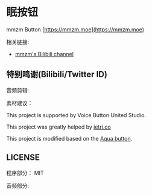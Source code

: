 # 眠按钮

mmzm Button [https://mmzm.moe](https://mmzm.moe)

相关链接:

* [mmzm's Bilibili channel](https://space.bilibili.com/488232269)


## 特别鸣谢(Bilibili/Twitter ID)

音频剪辑: 

素材建议：

This project is supported by Voice Button United Studio.

This project was greatly helped by  [jetri.co](https://twitter.com/dragonjetmkii?s=09)

This project is modified based on the [Aqua button](https://github.com/zyzsdy/aqua-button).

## LICENSE

程序部分： MIT

音频部分: 




